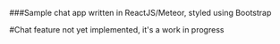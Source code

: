 ###Sample chat app written in ReactJS/Meteor, styled using Bootstrap

#Chat feature not yet implemented, it's a work in progress